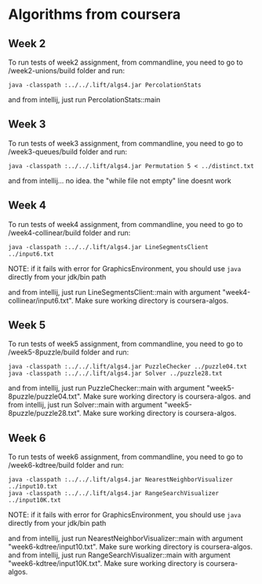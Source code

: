 # Algorithms from coursera

## Week 2
To run tests of week2 assignment, from commandline, you need to go to /week2-unions/build folder and run:
```shell
java -classpath :../../.lift/algs4.jar PercolationStats
```
and from intellij, just run PercolationStats::main

## Week 3
To run tests of week3 assignment, from commandline, you need to go to /week3-queues/build folder and run:
```shell
java -classpath :../../.lift/algs4.jar Permutation 5 < ../distinct.txt
```
and from intellij... no idea. the "while file not empty" line doesnt work

## Week 4
To run tests of week4 assignment, from commandline, you need to go to /week4-collinear/build folder and run:
```shell
java -classpath :../../.lift/algs4.jar LineSegmentsClient ../input6.txt
```
NOTE: if it fails with error for GraphicsEnvironment, you should use `java` directly from your jdk/bin path

and from intellij, just run LineSegmentsClient::main with argument "week4-collinear/input6.txt". Make sure working directory is coursera-algos.

## Week 5
To run tests of week5 assignment, from commandline, you need to go to /week5-8puzzle/build folder and run:
```shell
java -classpath :../../.lift/algs4.jar PuzzleChecker ../puzzle04.txt
java -classpath :../../.lift/algs4.jar Solver ../puzzle28.txt
```
and from intellij, just run PuzzleChecker::main with argument "week5-8puzzle/puzzle04.txt". Make sure working directory is coursera-algos.
and from intellij, just run Solver::main with argument "week5-8puzzle/puzzle28.txt". Make sure working directory is coursera-algos.

## Week 6
To run tests of week6 assignment, from commandline, you need to go to /week6-kdtree/build folder and run:
```shell
java -classpath :../../.lift/algs4.jar NearestNeighborVisualizer ../input10.txt
java -classpath :../../.lift/algs4.jar RangeSearchVisualizer ../input10K.txt
```
NOTE: if it fails with error for GraphicsEnvironment, you should use `java` directly from your jdk/bin path

and from intellij, just run NearestNeighborVisualizer::main with argument "week6-kdtree/input10.txt". Make sure working directory is coursera-algos.
and from intellij, just run RangeSearchVisualizer::main with argument "week6-kdtree/input10K.txt". Make sure working directory is coursera-algos.
